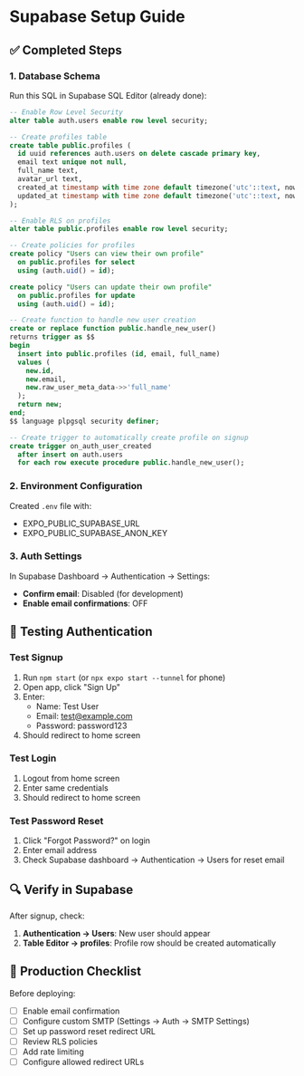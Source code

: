 # Supabase Setup Guide

## ✅ Completed Steps

### 1. Database Schema
Run this SQL in Supabase SQL Editor (already done):

```sql
-- Enable Row Level Security
alter table auth.users enable row level security;

-- Create profiles table
create table public.profiles (
  id uuid references auth.users on delete cascade primary key,
  email text unique not null,
  full_name text,
  avatar_url text,
  created_at timestamp with time zone default timezone('utc'::text, now()) not null,
  updated_at timestamp with time zone default timezone('utc'::text, now()) not null
);

-- Enable RLS on profiles
alter table public.profiles enable row level security;

-- Create policies for profiles
create policy "Users can view their own profile"
  on public.profiles for select
  using (auth.uid() = id);

create policy "Users can update their own profile"
  on public.profiles for update
  using (auth.uid() = id);

-- Create function to handle new user creation
create or replace function public.handle_new_user()
returns trigger as $$
begin
  insert into public.profiles (id, email, full_name)
  values (
    new.id,
    new.email,
    new.raw_user_meta_data->>'full_name'
  );
  return new;
end;
$$ language plpgsql security definer;

-- Create trigger to automatically create profile on signup
create trigger on_auth_user_created
  after insert on auth.users
  for each row execute procedure public.handle_new_user();
```

### 2. Environment Configuration
Created `.env` file with:
- EXPO_PUBLIC_SUPABASE_URL
- EXPO_PUBLIC_SUPABASE_ANON_KEY

### 3. Auth Settings
In Supabase Dashboard → Authentication → Settings:
- **Confirm email**: Disabled (for development)
- **Enable email confirmations**: OFF

## 🧪 Testing Authentication

### Test Signup
1. Run `npm start` (or `npx expo start --tunnel` for phone)
2. Open app, click "Sign Up"
3. Enter:
   - Name: Test User
   - Email: test@example.com
   - Password: password123
4. Should redirect to home screen

### Test Login
1. Logout from home screen
2. Enter same credentials
3. Should redirect to home screen

### Test Password Reset
1. Click "Forgot Password?" on login
2. Enter email address
3. Check Supabase dashboard → Authentication → Users for reset email

## 🔍 Verify in Supabase

After signup, check:
1. **Authentication → Users**: New user should appear
2. **Table Editor → profiles**: Profile row should be created automatically

## 🚀 Production Checklist

Before deploying:
- [ ] Enable email confirmation
- [ ] Configure custom SMTP (Settings → Auth → SMTP Settings)
- [ ] Set up password reset redirect URL
- [ ] Review RLS policies
- [ ] Add rate limiting
- [ ] Configure allowed redirect URLs
